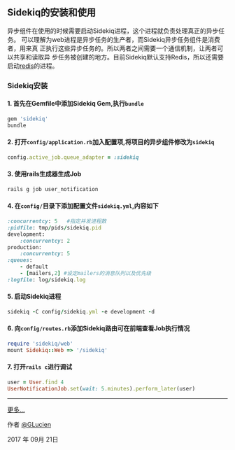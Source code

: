 ## Sidekiq的安装和使用
异步组件在使用的时候需要启动Sidekiq进程，这个进程就负责处理真正的异步任务。
可以理解为web进程是异步任务的生产者，而Sidekiq异步任务组件是消费者，用来真
正执行这些异步任务的。所以两者之间需要一个通信机制，让两者可以共享和读取异
步任务被创建的地方。目前Sidekiq默认支持Redis，所以还需要启动[redis](http://www.redis.net.cn/tutorial/3501.html)的进程。
### Sidekiq安装

#### 1. 首先在Gemfile中添加Sidekiq Gem,执行`bundle`

```ruby
gem 'sidekiq'
bundle
```
#### 2. 打开`config/application.rb`加入配置项,将项目的异步组件修改为`sidekiq`

```ruby
config.active_job.queue_adapter = :sidekiq
```
#### 3. 使用rails生成器生成Job

```ruby
rails g job user_notification
```
#### 4. 在`config/`目录下添加配置文件`sidekiq.yml`,内容如下
```ruby
:concurrentcy: 5   #指定并发进程数
:pidfile: tmp/pids/sidekiq.pid
development:
    :concurrentcy: 2
production:
    :concurrentcy: 5
:queues:
    - default
    - [mailers,2] #设定mailers的消息队列以及优先级
:logfile: log/sidekiq.log
```
#### 5. 启动Sidekiq进程

```ruby
sidekiq -C config/sidekiq.yml -e development -d
```
#### 6. 向`config/routes.rb`添加Sidekiq路由可在前端查看Job执行情况
```ruby
require 'sidekiq/web'
mount Sidekiq::Web => '/sidekiq'
```
#### 7. 打开`rails c`进行调试
```ruby
user = User.find 4
UserNotificationJob.set(wait: 5.minutes).perform_later(user)
```
------
[更多...](https://github.com/mperham/sidekiq/wiki)

作者 [@GLucien](https://github.com/GLucien)

2017 年 09月 21日
